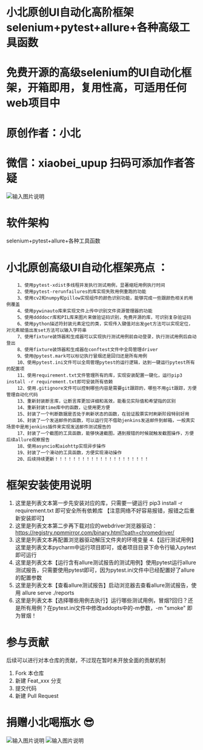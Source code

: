 # 小北原创UI自动化高阶框架selenium+pytest+allure+各种高级工具函数

# 免费开源的高级selenium的UI自动化框架，开箱即用，复用性高，可适用任何web项目中
# 原创作者：小北
# 微信：xiaobei_upup   扫码可添加作者答疑
![输入图片说明](screenshots/888f3f9e1e8bd0a003aac3d204afaa8.jpg)

# 软件架构
selenium+pytest+allure+各种工具函数

# 小北原创高级UI自动化框架亮点 ：
        1、使用pytest-xdist多线程并发执行测试用例，显著缩短用例执行时间
        2、使用pytest-rerunfailures的库实现失败用例重跑的功能
        3、使用cv2和numpy和pillow实现组件的颜色识别功能，能够完成一些跟颜色相关的用例覆盖
        4、使用pywinauto库来实现文件上传中识别文件资源管理器的功能
        5、使用ddddocr库和PIL库来图片来做验证码识别，免费开源的库，可识别复杂验证码
        6、使用python描述符封装元素定位的类，实现传入键值对出发get方法可以实现定位，对元素赋值出发set方法可以输入字符串
        7、使用fixture装饰器和生成器可以实现执行测试用例前自动登录，执行测试用例后自动登出
        8、使用fixture装饰器和生成器在conftest文件中全局管理driver
        9、使用@pytest.mark可以标记执行冒烟还是回归还是所有用例
        10、使用pytest.ini文件可以全局管理pytest的运行逻辑，达到一键运行pytest所有的配置项
        11、使用requirement.txt文件管理所有的库，实现安装配置一键化，运行pip3 install -r requirement.txt即可安装所有依赖
        12、使用.gitignore文件可以控制哪些内容是需要git跟踪的，哪些不用git跟踪，方便管理自动化代码
        13、重新封装断言库，让断言库更加详细和高效，能看见实际值和希望指的区别
        14、重新封装time库中的函数，让使用更方便
        15、封装了一个判断数据是否处于刷新状态的函数，在验证股票实时刷新阶段特别好用
        16、封装了一个发送邮件的函数，可以运行完不借助jenkins发送邮件到邮箱，一般真实场景中是用jenkins插件来实现发送邮件测试报告的
        17、封装了一个截图的工具函数，能够快速截图，遇到报错的时候就触发截图操作，方便后续allure观察报告
        18、使用asyncio和aiohttp实现异步操作
        19、封装了一个滑动的工具函数，方便实现滑动操作
        20、后续持续更新！！！！！！！！！！！！！！！！！！！！！

# 框架安装使用说明
1. 这里是列表文本第一步先安装对应的库，只需要一键运行  pip3 install -r requirement.txt 即可安全所有依赖库 【注意网络不好容易报错，报错之后重新安装即可】
2. 这里是列表文本第二步再下载对应的webdriver浏览器驱动： https://registry.npmmirror.com/binary.html?path=chromedriver/
3. 这里是列表文本再配置浏览器驱动解压文件夹的环境变量
4.【运行测试用例】这里是列表文本pycharm中运行项目即可，或者项目目录下命令行输入pytest即可运行
5. 这里是列表文本【运行含有allure测试报告的测试用例】使用pytest运行allure测试报告，只需要使用pytest即可，因为pytest.ini文件中已经配置好了allure的配置参数
6. 这里是列表文本【查看allure测试报告】启动浏览器去查看allure测试报告，使用  allure serve ./reports
7. 这里是列表文本【选择哪些用例去执行】运行哪些测试用例，冒烟?回归？还是所有用例？在pytest.ini文件中修改addopts中的-m参数，-m "smoke" 即为冒烟！

# 参与贡献
后续可以进行对本仓库的贡献，不过现在暂时未开放全面的贡献机制
1.  Fork 本仓库
2.  新建 Feat_xxx 分支
3.  提交代码
4.  新建 Pull Request

# 捐赠小北喝瓶水 :sunglasses: 
![输入图片说明](screenshots/%E6%94%AF%E4%BB%98%E5%AE%9D%E6%94%AF%E4%BB%98%E7%A0%81.jpg)
![输入图片说明](%E5%BE%AE%E4%BF%A1%E6%94%AF%E4%BB%98%E7%A0%81.jpg)
